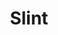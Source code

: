 ---
title: "Slint"
summary: "Slint was an American rock band formed in Louisville, KY in 1986. They disbanded following the recording of their second full-length album, Spiderland, in 1991. In 2005, 2007 and 2014 the band reunited to play a number of live shows. On the 2007 tour dates, in addition to performing songs from Spiderland and the untitled 10\", they also debuted a new composition called \"King's Approach.\" Their 2014 tour coincided with the release of a box set compiling a remastered version of the Spiderland LP, previously unreleased studio outtakes and demos, and a new documentary film about their origins and the Louisville music scene."
image: "slint.jpg"
apple_music_artist_url: "https://music.apple.com/gb/artist/slint/18280238"
wikipedia_url: "https://en.wikipedia.org/wiki/Slint"
---